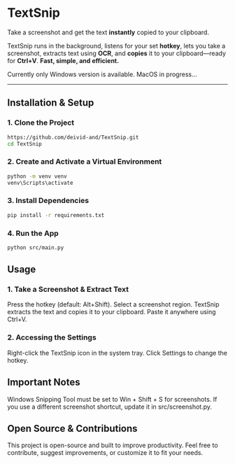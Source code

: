 # **TextSnip**

Take a screenshot and get the text **instantly** copied to your clipboard.  

TextSnip runs in the background, listens for your set **hotkey**, lets you take a screenshot, extracts text using **OCR**, and **copies** it to your clipboard—ready for **Ctrl+V**. **Fast, simple, and efficient.**  

Currently only Windows version is available. MacOS in progress...

---

## **Installation & Setup**

### **1. Clone the Project**
```bash
https://github.com/deivid-and/TextSnip.git
cd TextSnip
```
### **2. Create and Activate a Virtual Environment**
```bash
python -m venv venv
venv\Scripts\activate
```
### **3. Install Dependencies**
```bash
pip install -r requirements.txt
```
### **4. Run the App**
```bash
python src/main.py
```

## **Usage**

### **1. Take a Screenshot & Extract Text**
Press the hotkey (default: Alt+Shift).
Select a screenshot region.
TextSnip extracts the text and copies it to your clipboard.
Paste it anywhere using Ctrl+V.

### **2. Accessing the Settings**
Right-click the TextSnip icon in the system tray.
Click Settings to change the hotkey.

## **Important Notes**
Windows Snipping Tool must be set to Win + Shift + S for screenshots.
If you use a different screenshot shortcut, update it in src/screenshot.py.

## **Open Source & Contributions**
This project is open-source and built to improve productivity. Feel free to contribute, suggest improvements, or customize it to fit your needs.
